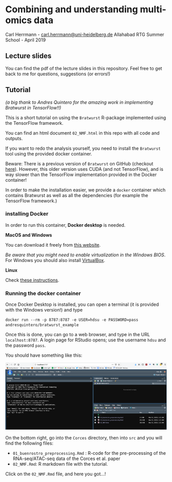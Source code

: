 Combining and understanding multi-omics data
================
Carl Herrmann - <carl.herrmann@uni-heidelberg.de>
Allahabad RTG Summer School - April 2019

Lecture slides
--------------

You can find the pdf of the lecture slides in this repository. Feel free to get back to me for questions, suggestions (or errors!)

Tutorial
--------

*(a big thank to Andres Quintero for the amazing work in implementing Bratwurst in TensorFlow!!)*

This is a short tutorial on using the `Bratwurst` R-package implemented using the TensorFlow framework.

You can find an html document `02_NMF.html` in this repo with all code and outputs.

If you want to redo the analysis yourself, you need to install the `Bratwurst` tool using the provided docker container.

Beware: There is a previous version of `Bratwurst` on GitHub (checkout [here](https://github.com/wurst-theke/bratwurst)). However, this older version uses CUDA (and not TensorFlow), and is way slower than the TensorFlow implementation provided in the Docker container!

In order to make the installation easier, we provide a `docker` container which contains Bratwurst as well as all the dependencies (for example the TensorFlow framework.)

### installing Docker

In order to run this container, **Docker desktop** is needed.

**MacOS and Windows**

You can download it freely from [this website](https://www.docker.com/products/docker-desktop).

*Be aware that you might need to enable virtualization in the Windows BIOS*. For Windows you should also install [VirtualBox](https://www.virtualbox.org/).

**Linux**

Check [these instructions](https://docs.docker.com/install/linux/docker-ce/ubuntu/).

### Running the docker container

Once Docker Desktop is installed, you can open a terminal (it is provided with the Windows version!) and type

    docker run --rm -p 8787:8787 -e USER=hdsu -e PASSWORD=pass andresquintero/bratwurst_example

Once this is done, you can go to a web browser, and type in the URL `localhost:8787`. A login page for RStudio opens; use the username `hdsu` and the password `pass`.

You should have something like this:

![screenshot](screen.png)

On the bottom right, go into the `Corces` directory, then into `src` and you will find the following files:

-   `01_buenrostro_preprocessing.Rmd` : R-code for the pre-processing of the RNA-seq/ATAC-seq data of the Corces et al. paper
-   `02_NMF.Rmd`: R markdown file with the tutorial.

Click on the `02_NMF.Rmd` file, and here you got...!
